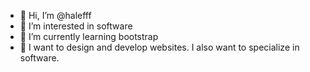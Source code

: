 - 👋 Hi, I’m @halefff
- 👀 I’m interested in software
- 🌱 I’m currently learning bootstrap
- 💞️ I want to design and develop websites. I also want to specialize in software.
<!---
halefff/halefff is a ✨ special ✨ repository because its `README.md` (this file) appears on your GitHub profile.
You can click the Preview link to take a look at your changes.
--->
